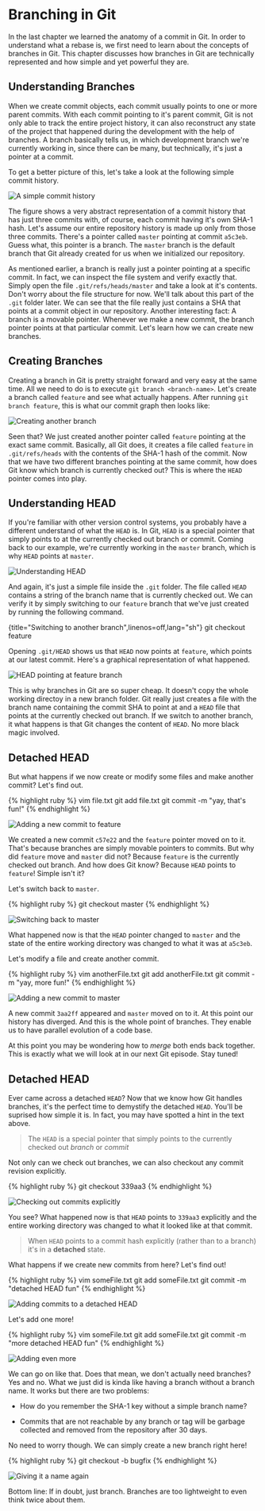 # Branching in Git

In the last chapter we learned the anatomy of a commit in Git. In order to understand what a rebase is, we first need to learn about the concepts of branches in Git. This chapter discusses how branches in Git are technically represented and how simple and yet powerful they are.

## Understanding Branches

When we create commit objects, each commit usually points to one or more parent commits. With each commit pointing to it's parent commit, Git is not only able to track the entire project history, it can also reconstruct any state of the project that happened during the development with the help of branches. A branch basically tells us, in which development branch we're currently working in, since there can be many, but technically, it's just a pointer at a commit.

To get a better picture of this, let's take a look at the following simple commit history.

![A simple commit history](/images/git-branching-commits-abstract-2.svg)

The figure shows a very abstract representation of a commit history that has just three commits with, of course, each commit having it's own SHA-1 hash. Let's assume our entire repository history is made up only from those three commits. There's a pointer called `master` pointing at commit `a5c3eb`. Guess what, this pointer is a branch. The `master` branch is the default branch that Git already created for us when we initialized our repository.

As mentioned earlier, a branch is really just a pointer pointing at a specific commit. In fact, we can inspect the file system and verify exactly that. Simply open the file `.git/refs/heads/master` and take a look at it's contents. Don't worry about the file structure for now. We'll talk about this part of the `.git` folder later. We can see that the file really just contains a SHA that points at a commit object in our repository. Another interesting fact: A branch is a movable pointer. Whenever we make a new commit, the branch pointer points at that particular commit. Let's learn how we can create new branches.

## Creating Branches

Creating a branch in Git is pretty straight forward and very easy at the same time. All we need to do is to execute `git branch <branch-name>`. Let's create a branch called `feature` and see what actually happens. After running `git branch feature`, this is what our commit graph then looks like:

![Creating another branch](/images/git-branching-new-branch.svg)

Seen that? We just created another pointer called `feature` pointing at the exact same commit. Basically, all Git does, it creates a file called `feature` in `.git/refs/heads` with the contents of the SHA-1 hash of the commit. Now that we have two different branches pointing at the same commit, how does Git know which branch is currently checked out? This is where the `HEAD` pointer comes into play.

## Understanding HEAD

If you're familiar with other version control systems, you probably have a different understand of what the `HEAD` is. In Git, `HEAD` is a special pointer that simply points to at the currently checked out branch or commit. Coming back to our example, we're currently working in the `master` branch, which is why `HEAD` points at `master`.

![Understanding HEAD](/images/git-branching-head-pointer.svg)

And again, it's just a simple file inside the `.git` folder. The file called `HEAD` contains a string of the branch name that is currently checked out. We can verify it by simply switching to our `feature` branch that we've just created by running the following command.

{title="Switching to another branch",linenos=off,lang="sh"}
  git checkout feature

Opening `.git/HEAD` shows us that `HEAD` now points at `feature`, which points at our latest commit. Here's a graphical representation of what happened.

![HEAD pointing at feature branch](/images/git-branching-head-pointer-2.svg)

This is why branches in Git are so super cheap. It doesn't copy the whole working directoy in a new branch folder. Git really just creates a file with the branch name containing the commit SHA to point at and a `HEAD` file that points at the currently checked out branch. If we switch to another branch, it what happens is that Git changes the content of `HEAD`. No more black magic involved.

## Detached HEAD

But what happens if we now create or modify some files and make another commit? Let's find out.

{% highlight ruby %}
vim file.txt
git add file.txt
git commit -m "yay, that's fun!"
{% endhighlight %}

![Adding a new commit to feature](/images/git-branching-head-pointer-3.svg)

We created a new commit `c57e22` and the `feature` pointer moved on to it. That's because branches are simply movable pointers to commits. But why did `feature` move and `master` did not? Because `feature` is the currently checked out branch. And how does Git know? Because `HEAD` points to `feature`! Simple isn't it?

Let's switch back to `master`.

{% highlight ruby %}
git checkout master
{% endhighlight %}

![Switching back to master](/images/git-branching-head-pointer-4.svg)

What happened now is that the `HEAD` pointer changed to `master` and the state of the entire working directory was changed to what it was at `a5c3eb`.

Let's modify a file and create another commit.

{% highlight ruby %}
vim anotherFile.txt
git add anotherFile.txt
git commit -m "yay, more fun!"
{% endhighlight %}

![Adding a new commit to master](/images/git-branching-head-pointer-5.svg)

A new commit `3aa2ff` appeared and `master` moved on to it. At this point our history has diverged. And this is the whole point of branches. They enable us to have parallel evolution of a code base.

At this point you may be wondering how to *merge* both ends back together. This is exactly what we will look at in our next Git episode. Stay tuned!

## Detached HEAD

Ever came across a detached `HEAD`? Now that we know how Git handles branches, it's the perfect time to demystify the detached `HEAD`. You'll be suprised how simple it is. In fact, you may have spotted a hint in the text above.

>The `HEAD` is a special pointer that simply points to the currently checked out *branch* or *commit*

Not only can we check out branches, we can also checkout any commit revision explicitly. 

{% highlight ruby %}
git checkout 339aa3
{% endhighlight %}

![Checking out commits explicitly](/images/git-detached-head-2.svg)

You see? What happened now is that `HEAD` points to `339aa3` explicitly and the entire working directory was changed to what it looked like at that commit.

>When `HEAD` points to a commit hash explicitly (rather than to a branch) it's in a **detached** state.

What happens if we create new commits from here? Let's find out!

{% highlight ruby %}
vim someFile.txt
git add someFile.txt
git commit -m "detached HEAD fun"
{% endhighlight %}

![Adding commits to a detached HEAD](/images/git-detached-head-3.svg)

Let's add one more!

{% highlight ruby %}
vim someFile.txt
git add someFile.txt
git commit -m "more detached HEAD fun"
{% endhighlight %}

![Adding even more](/images/git-detached-head-4.svg)

We can go on like that. Does that mean, we don't actually need branches? Yes and no. What we just did is kinda like having a branch without a branch name. It works but there are two problems:

- How do you remember the SHA-1 key without a simple branch name?

- Commits that are not reachable by any branch or tag will be garbage collected and removed from the repository after 30 days.

No need to worry though. We can simply create a new branch right here!

{% highlight ruby %}
git checkout -b bugfix
{% endhighlight %}

![Giving it a name again](/images/git-detached-head-6.svg)

Bottom line: If in doubt, just branch. Branches are too lightweight to even think twice about them.

